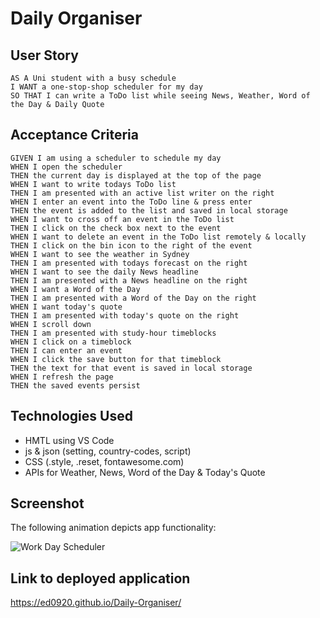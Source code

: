 # Daily Organiser
## User Story
````
AS A Uni student with a busy schedule
I WANT a one-stop-shop scheduler for my day
SO THAT I can write a ToDo list while seeing News, Weather, Word of the Day & Daily Quote
````

## Acceptance Criteria
````
GIVEN I am using a scheduler to schedule my day
WHEN I open the scheduler
THEN the current day is displayed at the top of the page
WHEN I want to write todays ToDo list
THEN I am presented with an active list writer on the right 
WHEN I enter an event into the ToDo line & press enter 
THEN the event is added to the list and saved in local storage
WHEN I want to cross off an event in the ToDo list 
THEN I click on the check box next to the event
WHEN I want to delete an event in the ToDo list remotely & locally
THEN I click on the bin icon to the right of the event
WHEN I want to see the weather in Sydney
THEN I am presented with todays forecast on the right
WHEN I want to see the daily News headline
THEN I am presented with a News headline on the right
WHEN I want a Word of the Day 
THEN I am presented with a Word of the Day on the right 
WHEN I want today's quote 
THEN I am presented with today's quote on the right 
WHEN I scroll down
THEN I am presented with study-hour timeblocks
WHEN I click on a timeblock
THEN I can enter an event
WHEN I click the save button for that timeblock
THEN the text for that event is saved in local storage
WHEN I refresh the page
THEN the saved events persist
````

## Technologies Used
- HMTL using VS Code
- js & json (setting, country-codes, script)
- CSS (.style, .reset, fontawesome.com)
- APIs for Weather, News, Word of the Day & Today's Quote

## Screenshot
The following animation depicts app functionality:

![Work Day Scheduler](https://user-images.githubusercontent.com/117637052/211278078-a9458d12-762c-4609-97b5-ff3b23cf48f7.gif)

## Link to deployed application

https://ed0920.github.io/Daily-Organiser/
